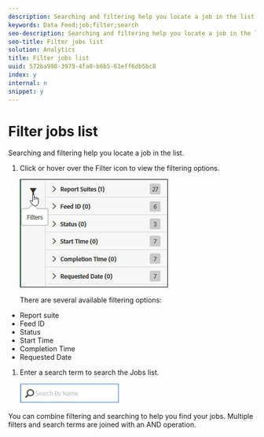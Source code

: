 ```yaml
---
description: Searching and filtering help you locate a job in the list.
keywords: Data Feed;job;filter;search
seo-description: Searching and filtering help you locate a job in the list.
seo-title: Filter jobs list
solution: Analytics
title: Filter jobs list
uuid: 572ba998-3979-4fa0-b6b5-61eff6db5bc8
index: y
internal: n
snippet: y
---
```


# Filter jobs list

Searching and filtering help you locate a job in the list.

1. Click or hover over the Filter icon to view the filtering options.

   ![](assets/jobs-filter.jpg)

   There are several available filtering options:

* Report suite 
* Feed ID 
* Status 
* Start Time 
* Completion Time 
* Requested Date

1. Enter a search term to search the Jobs list.

   ![](assets/search.jpg)

You can combine filtering and searching to help you find your jobs. Multiple filters and search terms are joined with an AND operation. 
